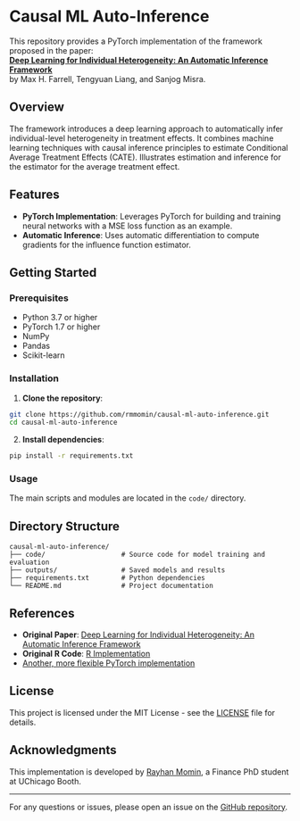 
# Causal ML Auto-Inference

This repository provides a PyTorch implementation of the framework proposed in the paper:  
**[Deep Learning for Individual Heterogeneity: An Automatic Inference Framework](https://arxiv.org/abs/2010.14694)**  
by Max H. Farrell, Tengyuan Liang, and Sanjog Misra.

## Overview

The framework introduces a deep learning approach to automatically infer individual-level heterogeneity in treatment effects. It combines machine learning techniques with causal inference principles to estimate Conditional Average Treatment Effects (CATE). Illustrates estimation and inference for the estimator for the average treatment effect.

## Features

- **PyTorch Implementation**: Leverages PyTorch for building and training neural networks with a MSE loss function as an example.
- **Automatic Inference**: Uses automatic differentiation to compute gradients for the influence function estimator.

## Getting Started

### Prerequisites

- Python 3.7 or higher
- PyTorch 1.7 or higher
- NumPy
- Pandas
- Scikit-learn

### Installation

1. **Clone the repository**:

```bash
git clone https://github.com/rmmomin/causal-ml-auto-inference.git
cd causal-ml-auto-inference
```

2. **Install dependencies**:

```bash
pip install -r requirements.txt
```

### Usage

The main scripts and modules are located in the `code/` directory.

## Directory Structure

```
causal-ml-auto-inference/
├── code/                   # Source code for model training and evaluation
├── outputs/                # Saved models and results
├── requirements.txt        # Python dependencies
└── README.md               # Project documentation
```

## References

- **Original Paper**: [Deep Learning for Individual Heterogeneity: An Automatic Inference Framework](https://arxiv.org/abs/2010.14694)
- **Original R Code**: [R Implementation](https://github.com/MisraLab/cml.github.io/tree/main/Lecture%208)
- [Another, more flexible PyTorch implementation](https://github.com/connachermurphy/causal-machine-learning) 

## License

This project is licensed under the MIT License - see the [LICENSE](LICENSE) file for details.

## Acknowledgments

This implementation is developed by [Rayhan Momin](https://github.com/rmmomin), a Finance PhD student at UChicago Booth.

---

For any questions or issues, please open an issue on the [GitHub repository](https://github.com/rmmomin/causal-ml-auto-inference/issues).
